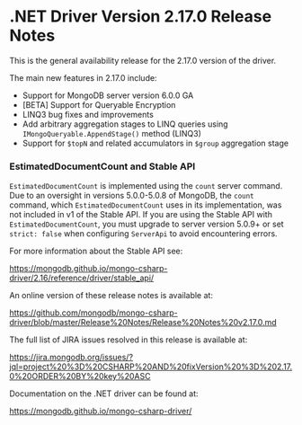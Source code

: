 # .NET Driver Version 2.17.0 Release Notes

This is the general availability release for the 2.17.0 version of the driver.

The main new features in 2.17.0 include:

* Support for MongoDB server version 6.0.0 GA
* [BETA] Support for Queryable Encryption
* LINQ3 bug fixes and improvements
* Add arbitrary aggregation stages to LINQ queries using `IMongoQueryable.AppendStage()` method (LINQ3)
* Support for `$topN` and related accumulators in `$group` aggregation stage

### EstimatedDocumentCount and Stable API

`EstimatedDocumentCount` is implemented using the `count` server command. Due to an oversight in versions
5.0.0-5.0.8 of MongoDB, the `count` command, which `EstimatedDocumentCount` uses in its implementation,
was not included in v1 of the Stable API. If you are using the Stable API with `EstimatedDocumentCount`,
you must upgrade to server version 5.0.9+ or set `strict: false` when configuring `ServerApi` to avoid
encountering errors.

For more information about the Stable API see:

https://mongodb.github.io/mongo-csharp-driver/2.16/reference/driver/stable_api/

An online version of these release notes is available at:

https://github.com/mongodb/mongo-csharp-driver/blob/master/Release%20Notes/Release%20Notes%20v2.17.0.md

The full list of JIRA issues resolved in this release is available at:

https://jira.mongodb.org/issues/?jql=project%20%3D%20CSHARP%20AND%20fixVersion%20%3D%202.17.0%20ORDER%20BY%20key%20ASC

Documentation on the .NET driver can be found at:

https://mongodb.github.io/mongo-csharp-driver/

